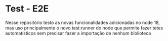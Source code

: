 # Test - E2E
Nesse repositório testo as novas funcionalidades adicionadas no node 18, mas uso principalmente o novo test:runner do node que permite fazer tetes automatísticos sem precisar fazer a importação de nenhum biblioteca
